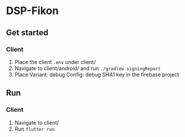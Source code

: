 # DSP-Fikon


## Get started
### Client
1. Place the client `.env` under client/
2. Navigate to client/android/ and run `./gradlew signingReport`
3. Place Variant: debug Config: debug SHA1 key in the firebase project

## Run
### Client
1. Navigate to client/
2. Run `flutter run`
